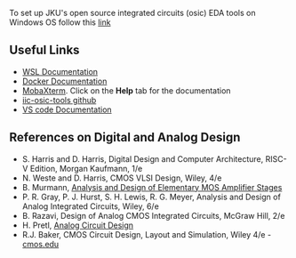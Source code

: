 To set up JKU's open source integrated circuits (osic) EDA tools on Windows OS follow this [link](./tutorial.md)

## Useful Links
- [WSL Documentation](https://learn.microsoft.com/en-us/windows/wsl/)
- [Docker Documentation](https://docs.docker.com/)
- [MobaXterm](https://mobaxterm.mobatek.net/). Click on the **Help** tab for the documentation 
- [iic-osic-tools github](https://github.com/iic-jku/IIC-OSIC-TOOLS)
- [VS code Documentation](https://code.visualstudio.com/docs)

## References on Digital and Analog Design
- S. Harris and D. Harris, Digital Design and Computer Architecture, RISC-V Edition, Morgan Kaufmann, 1/e
- N. Weste and D. Harris, CMOS VLSI Design, Wiley, 4/e
- B. Murmann, [Analysis and Design of Elementary MOS Amplifier Stages](https://github.com/bmurmann/Book-on-MOS-stages)
- P. R. Gray, P. J. Hurst, S. H. Lewis, R. G. Meyer, Analysis and Design of Analog Integrated Circuits, Wiley, 6/e 
- B. Razavi, Design of Analog CMOS Integrated Circuits, McGraw Hill, 2/e
- H. Pretl, [Analog Circuit Design](https://iic-jku.github.io/analog-circuit-design/)
- R.J. Baker, CMOS Circuit Design, Layout and Simulation, Wiley 4/e - [cmos.edu](https://cmosedu.com/)

